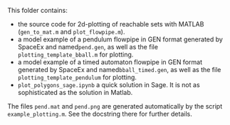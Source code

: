 This folder contains:

- the source code for 2d-plotting of reachable sets with MATLAB (`gen_to_mat.m` and `plot_flowpipe.m`).
- a model example of a pendulum flowpipe in GEN format generated by SpaceEx and named`pend.gen`, as well as the file `plotting_template_bball.m` for plotting.
- a model example of a timed automaton flowpipe in GEN format generated by SpaceEx and named`bball_timed.gen`,
as well as the file `plotting_template_pendulum` for plotting.
- `plot_polygons_sage.ipynb` a quick solution in Sage. It is not as sophisticated as the solution in Matlab. 

The files `pend.mat` and `pend.png` are generated automatically by the script `example_plotting.m`. See the docstring there for further details.